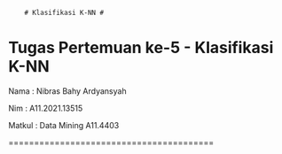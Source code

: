         # Klasifikasi K-NN #
Tugas Pertemuan ke-5 - Klasifikasi K-NN
========================================
Nama   : Nibras Bahy Ardyansyah

Nim    : A11.2021.13515

Matkul : Data Mining A11.4403

========================================
